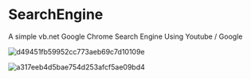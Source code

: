 # SearchEngine
A simple vb.net Google Chrome Search Engine Using Youtube / Google



 







![d49451fb59952cc773aeb69c7d10109e](https://user-images.githubusercontent.com/23708406/39338477-02aaed78-4991-11e8-8624-6021d651a877.png)


![a317eeb4d5bae754d253afcf5ae09bd4](https://user-images.githubusercontent.com/23708406/39338495-1d9de05e-4991-11e8-8605-99aaa439eb8a.png)


